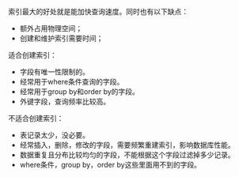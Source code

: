 索引最大的好处就是能加快查询速度。同时也有以下缺点：
- 额外占用物理空间；
- 创建和维护索引需要时间；

适合创建索引：
- 字段有唯一性限制的。
- 经常用于where条件查询的字段。
- 经常用于group by和order by的字段。
- 外键字段，查询频率比较高。

不适合创建索引：
- 表记录太少，没必要。
- 经常插入，删除，修改的字段，需要频繁重建索引，影响数据库性能。
- 数据重复且分布比较均匀的字段，不能根据这个字段过滤掉多少记录。
- where条件，group by，order by这些里面用不到的字段。
